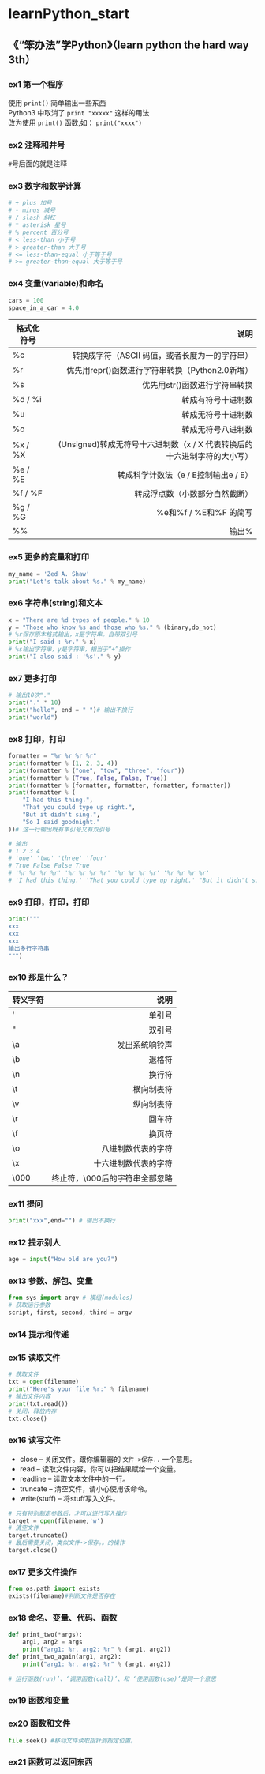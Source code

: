 # learnPython_start

## 《“笨办法”学Python》（learn python the hard way 3th）

### ex1 第一个程序
使用 `print()` 简单输出一些东西<br>
Python3 中取消了 `print "xxxxx"` 这样的用法<br>
改为使用 `print()` 函数,如： `print("xxxx")`

### ex2 注释和井号
`#`号后面的就是注释

### ex3 数字和数学计算
```python
# + plus 加号
# - minus 减号
# / slash 斜杠
# * asterisk 星号
# % percent 百分号
# < less-than 小于号
# > greater-than 大于号
# <= less-than-equal 小于等于号
# >= greater-than-equal 大于等于号
```
### ex4 变量(variable)和命名
```python
cars = 100
space_in_a_car = 4.0
```

| 格式化符号        | 说明           | 
| ------------- |-------------:|
|%c | 转换成字符（ASCII 码值，或者长度为一的字符串） |
|%r | 优先用repr()函数进行字符串转换（Python2.0新增）|
|%s | 优先用str()函数进行字符串转换| 
|%d / %i | 转成有符号十进制数| 
|%u | 转成无符号十进制数| 
|%o | 转成无符号八进制数| 
|%x / %X | (Unsigned)转成无符号十六进制数（x / X 代表转换后的十六进制字符的大小写）| 
|%e / %E | 转成科学计数法（e / E控制输出e / E）| 
|%f / %F | 转成浮点数（小数部分自然截断）| 
|%g / %G | %e和%f / %E和%F 的简写| 
|%%| 输出%| 

### ex5 更多的变量和打印
```python
my_name = 'Zed A. Shaw'
print("Let's talk about %s." % my_name)
```
### ex6 字符串(string)和文本
```python
x = "There are %d types of people." % 10
y = "Those who know %s and those who %s." % (binary,do_not)
# %r保存原本格式输出，x是字符串。自带双引号
print("I said : %r." % x)
# %s输出字符串，y是字符串，相当于“+”操作
print("I also said : '%s'." % y)
```
### ex7 更多打印
```python
# 输出10次"."
print("." * 10) 
print("hello", end = " ")# 输出不换行
print("world")
```
### ex8 打印，打印
```python
formatter = "%r %r %r %r"
print(formatter % (1, 2, 3, 4))
print(formatter % ("one", "tow", "three", "four"))
print(formatter % (True, False, False, True))
print(formatter % (formatter, formatter, formatter, formatter))
print(formatter % (
    "I had this thing.",
    "That you could type up right.",
    "But it didn't sing.",
    "So I said goodnight."
))# 这一行输出既有单引号又有双引号

# 输出
# 1 2 3 4
# 'one' 'two' 'three' 'four'
# True False False True
# '%r %r %r %r' '%r %r %r %r' '%r %r %r %r' '%r %r %r %r'
# 'I had this thing.' 'That you could type up right.' "But it didn't sing." 'So I said goodnight.'
```

### ex9 打印，打印，打印
```python
print("""
xxx
xxx
xxx
输出多行字符串
""")
```
### ex10 那是什么？

| 转义字符        | 说明           | 
| ------------- |-------------:|
|\' |单引号 |
|\" |双引号 |
|\a |发出系统响铃声 | 
|\b |退格符| 
|\n |换行符 | 
|\t |横向制表符 | 
|\v |纵向制表符 | 
|\r|回车符 | 
|\f|换页符| 
|\o|八进制数代表的字符 | 
|\x|十六进制数代表的字符 | 
|\000| 终止符，\000后的字符串全部忽略|
### ex11 提问
```python
print("xxx",end="") # 输出不换行
```

### ex12 提示别人
```python
age = input("How old are you?")
```
### ex13 参数、解包、变量
```python
from sys import argv # 模组(modules)
# 获取运行参数
script, first, second, third = argv
```
### ex14 提示和传递

### ex15 读取文件
```python
# 获取文件
txt = open(filename)
print("Here's your file %r:" % filename)
# 输出文件内容
print(txt.read())
# 关闭，释放内存
txt.close()
```
### ex16 读写文件

- close – 关闭文件。跟你编辑器的 `文件->保存..` 一个意思。
- read – 读取文件内容。你可以把结果赋给一个变量。
- readline – 读取文本文件中的一行。
- truncate – 清空文件，请小心使用该命令。
- write(stuff) – 将stuff写入文件。

```python
# 只有特别制定参数后，才可以进行写入操作
target = open(filename,'w')
# 清空文件
target.truncate()
# 最后需要关闭，类似文件->保存。。的操作
target.close()
```
### ex17 更多文件操作
```python
from os.path import exists
exists(filename)#判断文件是否存在
```
### ex18 命名、变量、代码、函数
```python
def print_two(*args):
    arg1, arg2 = args
    print("arg1: %r, arg2: %r" % (arg1, arg2))
def print_two_again(arg1, arg2):
    print("arg1: %r, arg2: %r" % (arg1, arg2))
    
# 运行函数(run)’、‘调用函数(call)’、和 ‘使用函数(use)’是同一个意思
```
### ex19 函数和变量

### ex20 函数和文件
```python
file.seek() #移动文件读取指针到指定位置。
```
### ex21 函数可以返回东西

